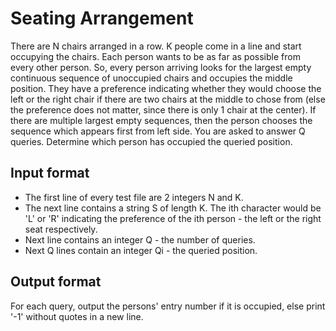 # Seating Arrangement

There are N chairs arranged in a row. K people come in a line and start occupying the chairs. Each person wants to be as far as possible from every other person. So, every person arriving looks for the largest empty continuous sequence of unoccupied chairs and occupies the middle position. They have a preference indicating whether they would choose the left or the right chair if there are two chairs at the middle to chose from (else the preference does not matter, since there is only 1 chair at the center). If there are multiple largest empty sequences, then the person chooses the sequence which appears first from left side. You are asked to answer Q queries. Determine which person has occupied the queried position.

## Input format

- The first line of every test file are 2 integers N and K.
- The next line contains a string S of length K. The ith character would be 'L' or 'R' indicating the preference of the ith person - the left or the right seat respectively.
- Next line contains an integer Q - the number of queries.
- Next Q lines contain an integer Qi - the queried position.

## Output format

For each query, output the persons' entry number if it is occupied, else print '-1' without quotes in a new line.
